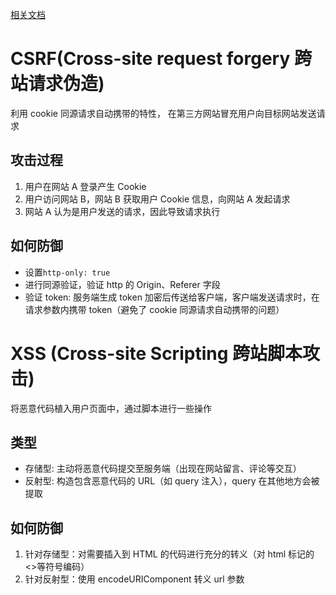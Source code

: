 [相关文档](https://blog.csdn.net/yiyueqinghui/article/details/109367786)

# CSRF(Cross-site request forgery 跨站请求伪造)

利用 cookie 同源请求自动携带的特性， 在第三方网站冒充用户向目标网站发送请求

## 攻击过程

1. 用户在网站 A 登录产生 Cookie
2. 用户访问网站 B，网站 B 获取用户 Cookie 信息，向网站 A 发起请求
3. 网站 A 认为是用户发送的请求，因此导致请求执行

## 如何防御

- 设置`http-only: true`
- 进行同源验证，验证 http 的 Origin、Referer 字段
- 验证 token: 服务端生成 token 加密后传送给客户端，客户端发送请求时，在请求参数内携带 token（避免了 cookie 同源请求自动携带的问题）

# XSS (Cross-site Scripting 跨站脚本攻击)

将恶意代码植入用户页面中，通过脚本进行一些操作

## 类型

- 存储型: 主动将恶意代码提交至服务端（出现在网站留言、评论等交互）
- 反射型: 构造包含恶意代码的 URL（如 query 注入），query 在其他地方会被提取

## 如何防御

1. 针对存储型：对需要插入到 HTML 的代码进行充分的转义（对 html 标记的<>等符号编码）
2. 针对反射型：使用 encodeURIComponent 转义 url 参数
